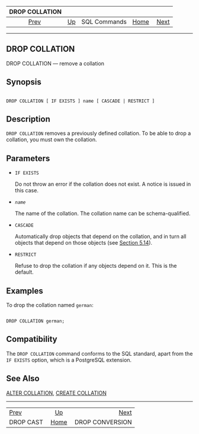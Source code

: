 <!--?xml version="1.0" encoding="UTF-8" standalone="no"?-->

|             DROP COLLATION             |                                        |              |                                                       |                                                    |
| :------------------------------------: | :------------------------------------- | :----------: | ----------------------------------------------------: | -------------------------------------------------: |
| [Prev](sql-dropcast.html "DROP CAST")  | [Up](sql-commands.html "SQL Commands") | SQL Commands | [Home](index.html "PostgreSQL 17devel Documentation") |  [Next](sql-dropconversion.html "DROP CONVERSION") |

***

## DROP COLLATION

DROP COLLATION — remove a collation

## Synopsis

```

DROP COLLATION [ IF EXISTS ] name [ CASCADE | RESTRICT ]
```

## Description

`DROP COLLATION` removes a previously defined collation. To be able to drop a collation, you must own the collation.

## Parameters

* `IF EXISTS`

    Do not throw an error if the collation does not exist. A notice is issued in this case.

* *`name`*

    The name of the collation. The collation name can be schema-qualified.

* `CASCADE`

    Automatically drop objects that depend on the collation, and in turn all objects that depend on those objects (see [Section 5.14](ddl-depend.html "5.14. Dependency Tracking")).

* `RESTRICT`

    Refuse to drop the collation if any objects depend on it. This is the default.

## Examples

To drop the collation named `german`:

```

DROP COLLATION german;
```

## Compatibility

The `DROP COLLATION` command conforms to the SQL standard, apart from the `IF EXISTS` option, which is a PostgreSQL extension.

## See Also

[ALTER COLLATION](sql-altercollation.html "ALTER COLLATION"), [CREATE COLLATION](sql-createcollation.html "CREATE COLLATION")

***

|                                        |                                                       |                                                    |
| :------------------------------------- | :---------------------------------------------------: | -------------------------------------------------: |
| [Prev](sql-dropcast.html "DROP CAST")  |         [Up](sql-commands.html "SQL Commands")        |  [Next](sql-dropconversion.html "DROP CONVERSION") |
| DROP CAST                              | [Home](index.html "PostgreSQL 17devel Documentation") |                                    DROP CONVERSION |
